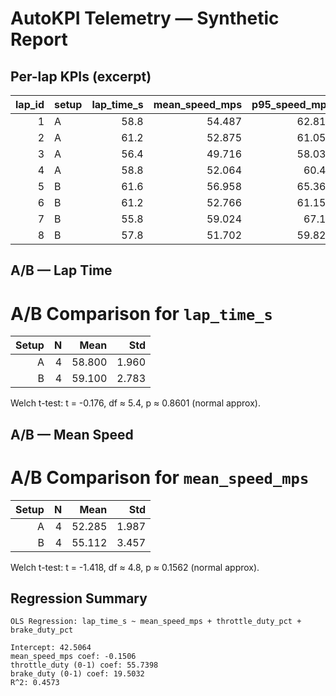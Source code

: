 # AutoKPI Telemetry — Synthetic Report

## Per-lap KPIs (excerpt)

|   lap_id | setup   |   lap_time_s |   mean_speed_mps |   p95_speed_mps |   throttle_duty_pct |   brake_duty_pct |   max_lateral_g |   gear_changes |   overspeed_events |   lateral_g_exceed_count |
|---------:|:--------|-------------:|-----------------:|----------------:|--------------------:|-----------------:|----------------:|---------------:|-------------------:|-------------------------:|
|        1 | A       |         58.8 |           54.487 |          62.812 |                18.3 |             71.5 |           2.095 |             34 |                  0 |                        9 |
|        2 | A       |         61.2 |           52.875 |          61.052 |                22.8 |             73.9 |           2.109 |             69 |                  0 |                       11 |
|        3 | A       |         56.4 |           49.716 |          58.035 |                18   |             72.4 |           2.049 |             18 |                  0 |                       12 |
|        4 | A       |         58.8 |           52.064 |          60.44  |                15.9 |             73.6 |           2.4   |             55 |                  0 |                       13 |
|        5 | B       |         61.6 |           56.958 |          65.361 |                22   |             73.1 |           2.276 |             22 |                 22 |                       11 |
|        6 | B       |         61.2 |           52.766 |          61.153 |                19.9 |             69.1 |           2.362 |             64 |                  0 |                       11 |
|        7 | B       |         55.8 |           59.024 |          67.19  |                19.6 |             67.9 |           2.276 |             28 |                 62 |                       13 |
|        8 | B       |         57.8 |           51.702 |          59.822 |                16.2 |             68.3 |           2.451 |             37 |                  0 |                       17 |

## A/B — Lap Time

# A/B Comparison for `lap_time_s`

| Setup | N | Mean | Std |
|------:|--:|-----:|----:|
| A | 4 | 58.800 | 1.960 |
| B | 4 | 59.100 | 2.783 |

Welch t-test: t = -0.176, df ≈ 5.4, p ≈ 0.8601 (normal approx).


## A/B — Mean Speed

# A/B Comparison for `mean_speed_mps`

| Setup | N | Mean | Std |
|------:|--:|-----:|----:|
| A | 4 | 52.285 | 1.987 |
| B | 4 | 55.112 | 3.457 |

Welch t-test: t = -1.418, df ≈ 4.8, p ≈ 0.1562 (normal approx).


## Regression Summary

```
OLS Regression: lap_time_s ~ mean_speed_mps + throttle_duty_pct + brake_duty_pct

Intercept: 42.5064
mean_speed_mps coef: -0.1506
throttle_duty (0-1) coef: 55.7398
brake_duty (0-1) coef: 19.5032
R^2: 0.4573
```
